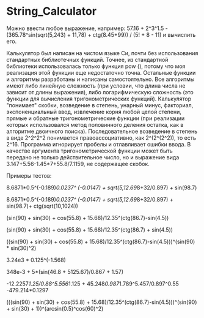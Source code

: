 # String_Calculator
Можно ввести любое выражение, например: 57.16 + 2^3^1.5 - (365.78^sin(sqrt(5,243) + 11,78) + ctg(8.45+99)) / (5! + 8 - 11) и вычислить его.

Калькулятор был написан на чистом языке Си, почти без использования стандартных библиотечных функций. Точнее, из стандартной библиотеки использовалась только функция pow (), потому что моя реализация этой функции еще недостаточно точна. Остальные функции и алгоритмы разработаны и написаны самостоятельно. Все алгоритмы имеют либо линейную сложность (при условии, что длина числа не зависит от длины выражения), либо логарифмическую сложность (это функции для вычисления тригонометрических функций). Калькулятор "понимает" скобки, возведение в степень, унарный минус, факториал, экспоненциальный ввод, извлечение корня любой целой степени, прямые и обратные тригонометрические функции (при реализации которых использовался метод половинного деления остатка, как в алгоритме двоичного поиска). Последовательное возведение в степень в виде 2^2^2^2 понимается правоассоциативно, как 2^(2^(2^2)), то есть 2^16. Программа игнорирует пробелы и отлавливает ошибки ввода. В качестве аргумента тригонометрической функции может быть передано не только действительное число, но и выражение вида 3.147+5.56-1.45*7+55.8/7.1159, не содержащее скобок.

Примеры тестов:

8.6871*0.5^(-0.189)*0.0237^ (-0.0147) + sqrt(5,12.69*8+32/0.897) + sin(98.7)

8.6871*0.5^(-0.189)*0.0237^ (-0.0147) + sqrt(5,12.69*8+32/0.897) + sin(98.7)+ ctg(sqrt(10,1024))

(sin(90) + sin(30) + cos(55.8) + 15.68)/12.35^(ctg(86.7)-sin(4.5))

(sin(90) + sin(30) + cos(55.8) + 15.68)/12.35^(ctg(86.7)  + sin(4.5))

((sin(90) + sin(30) + cos(55.8) + 15.68)/12.35^(ctg(86.7)-sin(4.5)))^(sin(90) * sin(30)^2) 

3.24e3 * 0.125^(-1.568)

348e-3 + 5*(sin(46.8 + 5125.67)/0.867 + 1.57)

-12.2257*1.25/0.88^5.556*1.125   +  45.248*0.987*1.789^5.457/0.897^0.55  -479.214*0.1297

(((sin(90) + sin(30) + cos(55.8) + 15.68)/12.35^(ctg(86.7)-sin(4.5)))^(sin(90) + sin(30) + 1))^(arcsin(0.5)^cos(60)^2)




